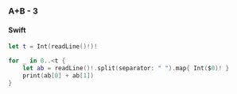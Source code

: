 ### A+B - 3

#### Swift

```swift
let t = Int(readLine()!)!

for _ in 0..<t {
    let ab = readLine()!.split(separator: " ").map{ Int($0)! }
    print(ab[0] + ab[1])
}

```